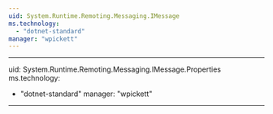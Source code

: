 ```yaml
---
uid: System.Runtime.Remoting.Messaging.IMessage
ms.technology: 
  - "dotnet-standard"
manager: "wpickett"
---
```


---
uid: System.Runtime.Remoting.Messaging.IMessage.Properties
ms.technology: 
  - "dotnet-standard"
manager: "wpickett"
---

